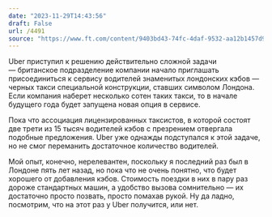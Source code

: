 ```yaml
---
date: "2023-11-29T14:43:56"
draft: False
url: /4491
source: "https://www.ft.com/content/9403bd43-74fc-4daf-9532-aa12b1457d97"
---
```


Uber приступил к решению действительно сложной задачи — британское подразделение компании начало приглашать присоединиться к сервису водителей знаменитых лондонских кэбов — черных такси специальной конструкции, ставших символом Лондона. Если компания наберет несколько сотен таких такси, то в начале будущего года будет запущена новая опция в сервисе. 

Пока что ассоциация лицензированных таксистов, в которой состоят две трети из 15 тысяч водителей кэбов с презрением отвергала подобные предложения. Uber уже однажды подступался к этой задаче, но не смог переманить достаточное количество водителей.

Мой опыт, конечно, нерелевантен, поскольку я последний раз был в Лондоне пять лет назад, но пока что не очень понятно, что будет хорошего от добавления кэбов. Стоимость поездки в них в пару раз дороже стандартных машин, а удобство вызова сомнительно — их достаточно просто позвать, просто помахав рукой. Ну да ладно, посмотрим, что на этот раз у Uber получится, или нет.
